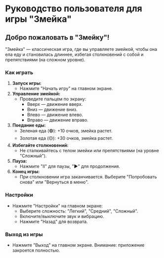# Руководство пользователя для игры "Змейка"

## Добро пожаловать в "Змейку"!
"Змейка" — классическая игра, где вы управляете змейкой, чтобы она ела еду и становилась длиннее, избегая столкновений с собой и препятствиями (на сложном уровне).

### Как играть
1. **Запуск игры:**
    - Нажмите "Начать игру" на главном экране.
2. **Управление змейкой:**
    - Проведите пальцем по экрану:
        - Вверх — движение вверх.
        - Вниз — движение вниз.
        - Влево — движение влево.
        - Вправо — движение вправо.
3. **Поедание еды:**
    - Зеленая еда (🟢): +10 очков, змейка растет.
    - Золотая еда (🟡): +30 очков, змейка растет.
4. **Избегайте столкновений:**
    - Не сталкивайтесь с телом змейки или препятствиями (на уровне "Сложный").
5. **Пауза:**
    - Нажмите "II" для паузы, "▶" для продолжения.
6. **Конец игры:**
    - При столкновении игра заканчивается. Выберите "Попробовать снова" или "Вернуться в меню".

### Настройки
- Нажмите "Настройки" на главном экране:
    - Выберите сложность: "Легкий", "Средний", "Сложный".
    - Включите/выключите звук и вибрацию.
    - Нажмите "Назад" для возврата.

### Выход из игры
- Нажмите "Выход" на главном экране. Внимание: приложение закроется полностью.